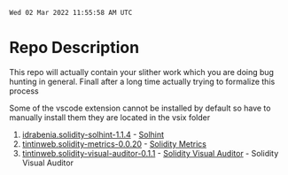 `Wed 02 Mar 2022 11:55:58 AM UTC`

# Repo Description 

This repo will actually contain your slither work which you are doing bug hunting in general. Finall after a long time actually trying to formalize this process

Some of the vscode extension cannot be installed by default so have to manually install them they are located in the vsix folder 

1. [idrabenia.solidity-solhint-1.1.4](/vsix/idrabenia.solidity-solhint-1.1.4.vsix) - [Solhint](https://marketplace.visualstudio.com/items?itemName=idrabenia.solidity-solhint) 
2. [tintinweb.solidity-metrics-0.0.20](/vsix/tintinweb.solidity-metrics-0.0.20.vsix) - [Solidity Metrics](https://marketplace.visualstudio.com/items?itemName=tintinweb.solidity-metrics)
3. [tintinweb.solidity-visual-auditor-0.1.1](/vsix/tintinweb.solidity-visual-auditor-0.1.1.vsix) - [Solidity Visual Auditor](https://marketplace.visualstudio.com/items?itemName=tintinweb.solidity-visual-auditor&ssr=false#overview) - Solidity Visual Auditor 

